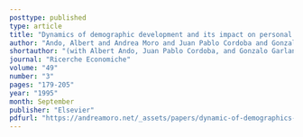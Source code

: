 ```yaml
---
posttype: published
type: article
title: "Dynamics of demographic development and its impact on personal saving: case of Japan"
author: "Ando, Albert and Andrea Moro and Juan Pablo Cordoba and Gonzalo Garland"
shortauthor: "(with Albert Ando, Juan Pablo Cordoba, and Gonzalo Garland)"
journal: "Ricerche Economiche"
volume: "49"
number: "3"
pages: "179-205"
year: "1995"
month: September
publisher: "Elsevier"
pdfurl: "https://andreamoro.net/_assets/papers/dynamic-of-demographics-RE-95.pdf"
---
```

